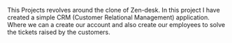 This Projects revolves around the clone of Zen-desk. In this project I have created a simple CRM (Customer Relational  Management) application. Where we can a create our account and also create our employees to solve the tickets raised by the customers.
